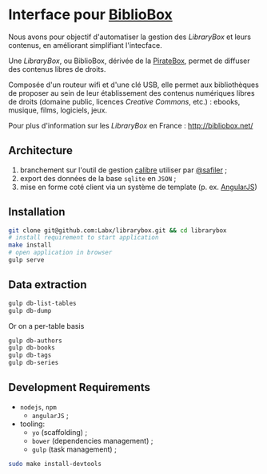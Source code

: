 # Interface pour [BiblioBox](http://bibliobox.net/)

Nous avons pour objectif d'automatiser la gestion des _LibraryBox_ et leurs contenus, en améliorant simplifiant l'intecface.

Une _LibraryBox_,  ou BiblioBox, dérivée de la [PirateBox](https://en.wikipedia.org/wiki/PirateBox), permet de diffuser des contenus libres de droits.

Composée d'un routeur wifi et d'une clé USB, elle permet aux bibliothèques de proposer au sein de leur établissement des contenus numériques libres de droits (domaine public, licences _Creative Commons_, etc.) : ebooks, musique, films, logiciels, jeux.

Pour plus d'information sur les _LibraryBox_ en France : http://bibliobox.net/

## Architecture

1. branchement sur l'outil de gestion [calibre](http://calibre-ebook.com/) utiliser par [@safiler](https://github.com/safiler) ;
2. export des données de la base `sqlite` en `JSON` ;
3. mise en forme coté client via un système de template (p. ex. [AngularJS](https://angularjs.org/))

## Installation

```bash
git clone git@github.com:Labx/librarybox.git && cd librarybox
# install requirement to start application
make install
# open application in browser
gulp serve
```

## Data extraction

```bash
gulp db-list-tables
gulp db-dump
```

Or on a per-table basis

```bash
gulp db-authors
gulp db-books
gulp db-tags
gulp db-series
```

## Development Requirements

* `nodejs`, `npm`
  * `angularJS` ;
* tooling:
    * `yo` (scaffolding) ;
    * `bower` (dependencies management) ;
    * `gulp` (task management) ;

```bash
sudo make install-devtools
```
